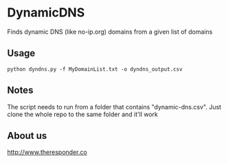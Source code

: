 # DynamicDNS
Finds dynamic DNS (like no-ip.org) domains from a given list of domains

## Usage
    python dyndns.py -f MyDomainList.txt -o dyndns_output.csv
    
## Notes
The script needs to run from a folder that contains "dynamic-dns.csv".  Just clone the whole repo to the same folder and it'll work

## About us
http://www.theresponder.co
